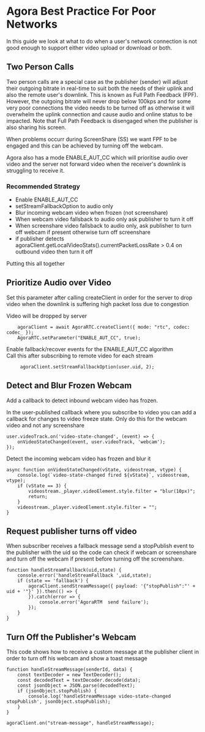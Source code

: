 # Agora Best Practice For Poor Networks 
In this guide we look at what to do when a user's network connection is not good enough to support either video upload or download or both.

## Two Person Calls
Two person calls are a special case as the publisher (sender) will adjust their outgoing bitrate in real-time to suit both the needs of their uplink and also the remote user's downlink. This is known as Full Path Feedback (FPF).
However, the outgoing bitrate will never drop below 100kps and for some very poor connections the video needs to be turned off as otherwise it will overwhelm the uplink connection and cause audio and online status to be impacted.
Note that Full Path Feedback is disengaged when the publisher is also sharing his screen.

When problems occurr during ScreenShare (SS) we want FPF to be engaged and this can be achieved by turning off the webcam. 

Agora also has a mode ENABLE_AUT_CC which will prioritise audio over video and the server not forward video when the receiver's downlink is struggling to receive it.

### Recommended Strategy
<ul>
  <li>Enable ENABLE_AUT_CC</li>
  <li>setStreamFallbackOption to audio only</li>
  <li>Blur incoming webcam video when frozen (not screenshare)</li>
  <li>When webcam video fallsback to audio only ask publisher to turn it off</li>
  <li>When screenshare video fallsback to audio only, ask publisher to turn off webcam if present otherwise turn off screenshare</li>
  <li>if publisher detects agoraClient.getLocalVideoStats().currentPacketLossRate > 0.4 on outbound video then turn it off</li>
</ul>

Putting this all together


## Prioritize Audio over Video
Set this parameter after calling createClient in order for the server to drop video when the downlink is suffering high packet loss due to congestion

Video will be dropped by server
```
    agoraClient = await AgoraRTC.createClient({ mode: "rtc", codec: codec_ });
    AgoraRTC.setParameter("ENABLE_AUT_CC", true);

```

Enable fallback/recover events for the ENABLE_AUT_CC algorithm       
Call this after subscribing to remote video for each stream      
```
     agoraClient.setStreamFallbackOption(user.uid, 2);

```
## Detect and Blur Frozen Webcam 
Add a callback to detect inbound webcam video has frozen.

In the user-published callback where you subscribe to video you can add a callback for changes to video freeze state.
Only do this for the webcam video and not any screenshare
```
user.videoTrack.on('video-state-changed', (event) => {
    onVideoStateChanged(event, user.videoTrack, 'webcam');
});
```

Detect the incoming webcam video has frozen and blur it
```
async function onVideoStateChanged(vState, videostream, vtype) {
    console.log(`video-state-changed fired ${vState}`, videostream, vtype);
    if (vState == 3) {
        videostream._player.videoElement.style.filter = "blur(10px)";
        return;
    }
    videostream._player.videoElement.style.filter = "";
}
```

## Request publisher turns off video
When subscriber receives a fallback message send a stopPublish event to the publisher with the uid so the code can check if webcam or screenshare and turn off the webcam if present before turning off the screenshare.

```
function handleStreamFallback(uid,state) {
    console.error('handleStreamFallback ',uid,state);
    if (state == 'fallback') {
        agoraClient.sendStreamMessage({ payload: '{"stopPublish":"' + uid + '"}' }).then(() => {
        }).catch(error => {
            console.error('AgoraRTM  send failure');
        });     
    }
}
```

## Turn Off the Publisher's Webcam
This code shows how to receive a custom message at the publisher client in order to turn off his webcam and show a toast message 
```
function handleStreamMessage(senderId, data) {
    const textDecoder = new TextDecoder();
    const decodedText = textDecoder.decode(data);
    const jsonObject = JSON.parse(decodedText);
    if (jsonObject.stopPublish) {
        console.log('handleStreamMessage video-state-changed stopPublish', jsonObject.stopPublish);
    }
}

agoraClient.on("stream-message", handleStreamMessage);
```
